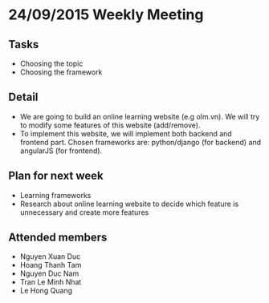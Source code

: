 24/09/2015 Weekly Meeting
============================

Tasks
----------------------------
* Choosing the topic
* Choosing the framework

Detail
----------------------------
* We are going to build an online learning website (e.g olm.vn). We will try to modify some features of this website (add/remove).
* To implement this website, we will implement both backend and frontend part. Chosen frameworks are: python/django (for backend) and angularJS (for frontend).

Plan for next week
----------------------------
* Learning frameworks
* Research about online learning website to decide which feature is unnecessary and create more features

Attended members
-----------------------------
* Nguyen Xuan Duc
* Hoang Thanh Tam
* Nguyen Duc Nam
* Tran Le Minh Nhat
* Le Hong Quang
